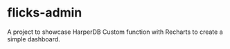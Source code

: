 # flicks-admin
A project to showcase HarperDB Custom function with Recharts to create a simple dashboard.
